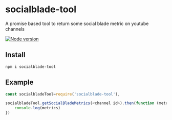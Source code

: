 # socialblade-tool
A promise based tool to return some social blade metric on youtube channels

[![Node version](https://img.shields.io/node/v/socialblade-tool.svg?style=flat)](http://nodejs.org/download/)

## Install
```
npm i socialblade-tool
```

## Example
```javascript 1.8
const socialbladeTool=require('socialblade-tool'),

socialbladeTool.getSocialBladeMetrics(<channel id>).then(function (metrics) {
    console.log(metrics)
})
```
